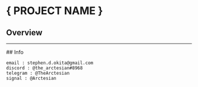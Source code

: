 # { PROJECT NAME } 

## Overview 

<hr>
## Info

```
email : stephen.d.okita@gmail.com
discord : @the_arctesian#8968
telegram : @TheArctesian
signal : @Arctesian
```
